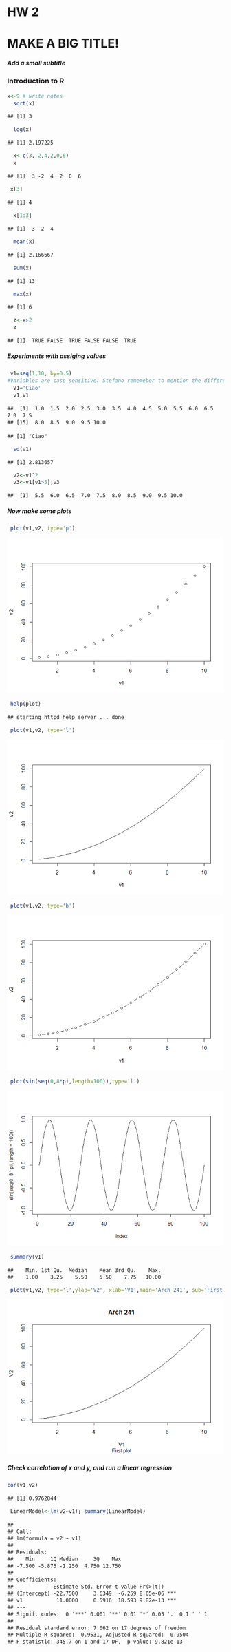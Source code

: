 HW 2
================

MAKE A BIG TITLE!
=================

##### Add a small subtitle

### Introduction to R

``` r
x<-9 # write notes
  sqrt(x)
```

    ## [1] 3

``` r
  log(x)
```

    ## [1] 2.197225

``` r
  x<-c(3,-2,4,2,0,6)
  x
```

    ## [1]  3 -2  4  2  0  6

``` r
 x[3]
```

    ## [1] 4

``` r
  x[1:3]
```

    ## [1]  3 -2  4

``` r
  mean(x)
```

    ## [1] 2.166667

``` r
  sum(x)
```

    ## [1] 13

``` r
  max(x)
```

    ## [1] 6

``` r
  z<-x>2
  z
```

    ## [1]  TRUE FALSE  TRUE FALSE FALSE  TRUE

##### Experiments with assiging values

``` r
 v1=seq(1,10, by=0.5) 
#Variables are case sensitive: Stefano rememeber to mention the difference between = and <-
  V1='Ciao'
  v1;V1
```

    ##  [1]  1.0  1.5  2.0  2.5  3.0  3.5  4.0  4.5  5.0  5.5  6.0  6.5  7.0  7.5
    ## [15]  8.0  8.5  9.0  9.5 10.0

    ## [1] "Ciao"

``` r
  sd(v1)
```

    ## [1] 2.813657

``` r
  v2<-v1^2
  v3<-v1[v1>5];v3
```

    ##  [1]  5.5  6.0  6.5  7.0  7.5  8.0  8.5  9.0  9.5 10.0

##### Now make some plots

``` r
 plot(v1,v2, type='p')
```

![](simple_example_files/figure-markdown_github/unnamed-chunk-4-1.png)

``` r
 help(plot)
```

    ## starting httpd help server ... done

``` r
 plot(v1,v2, type='l')
```

![](simple_example_files/figure-markdown_github/unnamed-chunk-4-2.png)

``` r
 plot(v1,v2, type='b')
```

![](simple_example_files/figure-markdown_github/unnamed-chunk-4-3.png)

``` r
 plot(sin(seq(0,8*pi,length=100)),type='l')
```

![](simple_example_files/figure-markdown_github/unnamed-chunk-4-4.png)

``` r
 summary(v1)
```

    ##    Min. 1st Qu.  Median    Mean 3rd Qu.    Max. 
    ##    1.00    3.25    5.50    5.50    7.75   10.00

``` r
 plot(v1,v2, type='l',ylab='V2', xlab='V1',main='Arch 241', sub='First plot')
```

![](simple_example_files/figure-markdown_github/unnamed-chunk-4-5.png)

##### Check correlation of x and y, and run a linear regression

``` r
cor(v1,v2)
```

    ## [1] 0.9762844

``` r
 LinearModel<-lm(v2~v1); summary(LinearModel)
```

    ## 
    ## Call:
    ## lm(formula = v2 ~ v1)
    ## 
    ## Residuals:
    ##    Min     1Q Median     3Q    Max 
    ## -7.500 -5.875 -1.250  4.750 12.750 
    ## 
    ## Coefficients:
    ##             Estimate Std. Error t value Pr(>|t|)    
    ## (Intercept) -22.7500     3.6349  -6.259 8.65e-06 ***
    ## v1           11.0000     0.5916  18.593 9.82e-13 ***
    ## ---
    ## Signif. codes:  0 '***' 0.001 '**' 0.01 '*' 0.05 '.' 0.1 ' ' 1
    ## 
    ## Residual standard error: 7.062 on 17 degrees of freedom
    ## Multiple R-squared:  0.9531, Adjusted R-squared:  0.9504 
    ## F-statistic: 345.7 on 1 and 17 DF,  p-value: 9.821e-13
